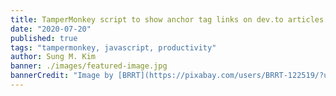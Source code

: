 ```yaml
---
title: TamperMonkey script to show anchor tag links on dev.to articles
date: "2020-07-20"
published: true
tags: "tampermonkey, javascript, productivity"
author: Sung M. Kim
banner: ./images/featured-image.jpg
bannerCredit: "Image by [BRRT](https://pixabay.com/users/BRRT-122519/?utm_source=link-attribution&utm_medium=referral&utm_campaign=image&utm_content=3150731) from [Pixabay](https://pixabay.com/?utm_source=link-attribution&utm_medium=referral&utm_campaign=image&utm_content=3150731)"
---
```


